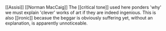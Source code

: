 [[Assisi]] [[Norman MacCaig]]
The [[critical tone]] used here ponders 'why' we must explain 'clever' works of art if they are indeed ingenious. This is also [[ironic]] becasue the beggar is obviously suffering yet, without an explanation, is apparently unnoticeable.

